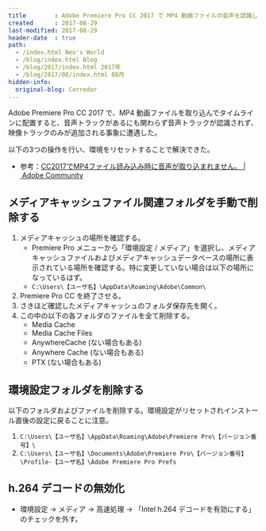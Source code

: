```yaml
---
title        : Adobe Premiere Pro CC 2017 で MP4 動画ファイルの音声を認識しない場合
created      : 2017-08-29
last-modified: 2017-08-29
header-date  : true
path:
  - /index.html Neo's World
  - /blog/index.html Blog
  - /blog/2017/index.html 2017年
  - /blog/2017/08/index.html 08月
hidden-info:
  original-blog: Corredor
---
```


Adobe Premiere Pro CC 2017 で、MP4 動画ファイルを取り込んでタイムラインに配置すると、音声トラックがあるにも関わらず音声トラックが認識されず、映像トラックのみが追加される事象に遭遇した。

以下の3つの操作を行い、環境をリセットすることで解決できた。

- 参考：[CC2017でMP4ファイル読み込み時に音声が取り込まれません。 | Adobe Community](https://forums.adobe.com/thread/2232708)

## メディアキャッシュファイル関連フォルダを手動で削除する

1. メディアキャッシュの場所を確認する。
    - Premiere Pro メニューから「環境設定 / メディア」を選択し、メディアキャッシュファイルおよびメディアキャッシュデータベースの場所に表示されている場所を確認する。特に変更していない場合は以下の場所になっているはず。
    - `C:\Users\【ユーザ名】\AppData\Roaming\Adobe\Common\`
2. Premiere Pro CC を終了させる。
3. さきほど確認したメディアキャッシュのフォルダ保存先を開く。
4. この中の以下の各フォルダのファイルを全て削除する。
    - Media Cache
    - Media Cache Files
    - AnywhereCache (ない場合もある)
    - Anywhere Cache (ない場合もある)
    - PTX (ない場合もある)

## 環境設定フォルダを削除する

以下のフォルダおよびファイルを削除する。環境設定がリセットされインストール直後の設定に戻ることに注意。

1. `C:\Users\【ユーザ名】\AppData\Roaming\Adobe\Premiere Pro\【バージョン番号】\`
2. `C:\Users\【ユーザ名】\Documents\Adobe\Premiere Pro\【バージョン番号】\Profile-【ユーザ名】\Adobe Premiere Pro Prefs`

## h.264 デコードの無効化

- 環境設定 → メディア → 高速処理 → 「Intel h.264 デコードを有効にする」のチェックを外す。
